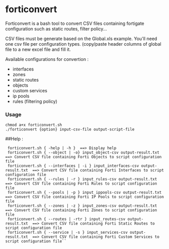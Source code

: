 # forticonvert

Forticonvert is a bash tool to convert CSV files containing fortigate configuration such as static routes, filter policy...

CSV files must be generate based on the Global.xls example. You'll need one csv file per configuration types. (copy/paste header columns of global file to a new excel file and fill it.

Available configurations for convertion :

- interfaces
- zones
- static routes
- objects
- custom services
- ip pools
- rules (filtering policy)

### Usage
```
chmod a+x forticonvert.sh
./forticonvert {option} input-csv-file output-script-file
```


##Help :

```
 forticonvert.sh { -help | -h }  ==> Display help
 forticonvert.sh { --object | -o} input_object-csv output-result.txt  ==> Convert CSV file containing Forti Objects to script configuration file
 forticonvert.sh { --interfaces | -i } input_interfaces-csv output-result.txt  ==> Convert CSV file containing Forti Interfaces to script configuration file
 forticonvert.sh { --rules | -r } input_rules-csv output-result.txt  ==> Convert CSV file containing Forti Rules to script configuration file
 forticonvert.sh { --pools | -p } input_ippools-csv output-result.txt  ==> Convert CSV file containing Forti IP Pools to script configuration file
 forticonvert.sh { --zones | -z } input_zones-csv output-result.txt  ==> Convert CSV file containing Forti Zones to script configuration file
 forticonvert.sh { --routes | -rtr } input_routes-csv output-result.txt  ==> Convert CSV file containing Forti Static Routes to script configuration file
 forticonvert.sh { --service | -s } input_services-csv output-result.txt  ==> Convert CSV file containing Forti Custom Services to script configuration file``
```
